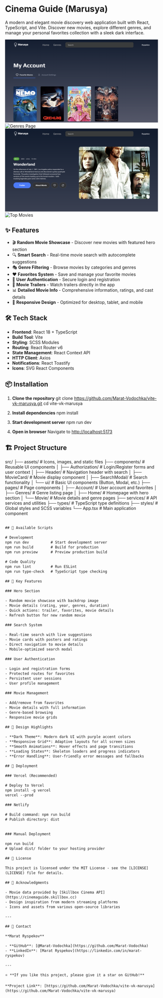 # Cinema Guide (Marusya)

A modern and elegant movie discovery web application built with React, TypeScript, and Vite. Discover new movies, explore different genres, and manage your personal favorites collection with a sleek dark interface.

![Account Page](./src/assets/screenshots/image-account.png)
![Genres Page](./src/assets/screenshots/image-genres.png)
![Hero Section](./src/assets/screenshots/image-hero.png)
![Top Movies](./src/assets/screenshots/image-topmovies.png)

## ✨ Features

- 🎬 **Random Movie Showcase** - Discover new movies with featured hero section
- 🔍 **Smart Search** - Real-time movie search with autocomplete suggestions
- 🎭 **Genre Filtering** - Browse movies by categories and genres
- ❤️ **Favorites System** - Save and manage your favorite movies
- 👤 **User Authentication** - Secure login and registration
- 🎥 **Movie Trailers** - Watch trailers directly in the app
- 📊 **Detailed Movie Info** - Comprehensive information, ratings, and cast details
- 📱 **Responsive Design** - Optimized for desktop, tablet, and mobile

## 🛠️ Tech Stack

- **Frontend**: React 18 + TypeScript
- **Build Tool**: Vite
- **Styling**: SCSS Modules
- **Routing**: React Router v6
- **State Management**: React Context API
- **HTTP Client**: Axios
- **Notifications**: React Toastify
- **Icons**: SVG React Components

## 📦 Installation

1. **Clone the repository**
   git clone https://github.com/Marat-Vodochka/vite-vk-marusya.git
   cd vite-vk-marusya

2. **Install dependencies**
   npm install

3. **Start development server**
   npm run dev

4. **Open in browser**
   Navigate to [http://localhost:5173](http://localhost:5173)

## 🏗️ Project Structure

src/
├── assets/ # Icons, images, and static files
├── components/ # Reusable UI components
│ ├── Authorization/ # Login/Register forms and user context
│ ├── Header/ # Navigation header with search
│ ├── MovieCard/ # Movie display component
│ ├── SearchModal/ # Search functionality
│ └── ui/ # Basic UI components (Button, Modal, etc.)
├── pages/ # Page components
│ ├── Account/ # User account and favorites
│ ├── Genres/ # Genre listing page
│ ├── Home/ # Homepage with hero section
│ └── Movie/ # Movie details and genre pages
├── services/ # API services and utilities
├── types/ # TypeScript type definitions
├── styles/ # Global styles and SCSS variables
└── App.tsx # Main application component

```

## 🎯 Available Scripts

# Development
npm run dev          # Start development server
npm run build        # Build for production
npm run preview      # Preview production build

# Code Quality
npm run lint         # Run ESLint
npm run type-check   # TypeScript type checking

## 🎨 Key Features

### Hero Section

- Random movie showcase with backdrop image
- Movie details (rating, year, genres, duration)
- Quick actions: trailer, favorites, movie details
- Refresh button for new random movie

### Search System

- Real-time search with live suggestions
- Movie cards with posters and ratings
- Direct navigation to movie details
- Mobile-optimized search modal

### User Authentication

- Login and registration forms
- Protected routes for favorites
- Persistent user sessions
- User profile management

### Movie Management

- Add/remove from favorites
- Movie details with full information
- Genre-based browsing
- Responsive movie grids

## 🌟 Design Highlights

- **Dark Theme**: Modern dark UI with purple accent colors
- **Responsive Grid**: Adaptive layouts for all screen sizes
- **Smooth Animations**: Hover effects and page transitions
- **Loading States**: Skeleton loaders and progress indicators
- **Error Handling**: User-friendly error messages and fallbacks

## 🚀 Deployment

### Vercel (Recommended)

# Deploy to Vercel
npm install -g vercel
vercel --prod

### Netlify

# Build command: npm run build
# Publish directory: dist


### Manual Deployment

npm run build
# Upload dist/ folder to your hosting provider

## 📝 License

This project is licensed under the MIT License - see the [LICENSE](LICENSE) file for details.

## 🙏 Acknowledgments

- Movie data provided by [Skillbox Cinema API](https://cinemaguide.skillbox.cc)
- Design inspiration from modern streaming platforms
- Icons and assets from various open-source libraries

---

## 📧 Contact

**Marat Ryspekov**

- **GitHub**: [@Marat-Vodochka](https://github.com/Marat-Vodochka)
- **LinkedIn**: [Marat Ryspekov](https://linkedin.com/in/marat-ryspekov)

---

⭐ **If you like this project, please give it a star on GitHub!**

**Project Link**: [https://github.com/Marat-Vodochka/vite-vk-marusya](https://github.com/Marat-Vodochka/vite-vk-marusya)
```
